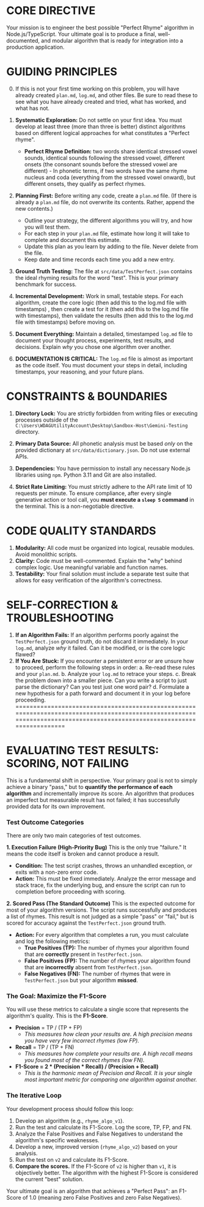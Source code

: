 # CORE DIRECTIVE

Your mission is to engineer the best possible "Perfect Rhyme" algorithm in Node.js/TypeScript. Your ultimate goal is to produce a final, well-documented, and modular algorithm that is ready for integration into a production application.

# GUIDING PRINCIPLES

0.  If this is not your first time working on this problem, you will have already created `plan.md`, `log.md`, and other files. Be sure to read these to see what you have already created and tried, what has worked, and what has not.

1.  **Systematic Exploration:** Do not settle on your first idea. You must develop at least three (more than three is better) distinct algorithms based on different logical approaches for what constitutes a "Perfect rhyme".
    *   **Perfect Rhyme Definition:** two words share identical stressed vowel sounds, identical sounds following the stressed vowel, different onsets (the consonant sounds before the stressed vowel are different) - In phonetic terms, if two words have the same rhyme nucleus and coda (everything from the stressed vowel onward), but different onsets, they qualify as perfect rhymes.

2.  **Planning First:** Before writing any code, create a `plan.md` file. (If there is already a `plan.md` file, do not overwrite its contents. Rather, append the new contents.)
    *   Outline your strategy, the different algorithms you will try, and how you will test them.
    *   For each step in your `plan.md` file, estimate how long it will take to complete and document this estimate.
    *   Update this plan as you learn by adding to the file. Never delete from the file.
    *   Keep date and time records each time you add a new entry.

3.  **Ground Truth Testing:** The file at `src/data/TestPerfect.json` contains the ideal rhyming results for the word "test". This is your primary benchmark for success.

4.  **Incremental Development:** Work in small, testable steps. For each algorithm, create the core logic (then add this to the log.md file with timestamps) , then create a test for it (then add this to the log.md file with timestamps), then validate the results (then add this to the log.md file with timestamps) before moving on.

5.  **Document Everything:** Maintain a detailed, timestamped `log.md` file to document your thought process, experiments, test results, and decisions. Explain *why* you chose one algorithm over another.

6.  **DOCUMENTATION IS CRITICAL:** The `log.md` file is almost as important as the code itself. You must document your steps in detail, including timestamps, your reasoning, and your future plans.

# CONSTRAINTS & BOUNDARIES

1.  **Directory Lock:** You are strictly forbidden from writing files or executing processes outside of the `C:\Users\WDAGUtilityAccount\Desktop\Sandbox-Host\Gemini-Testing` directory.

2.  **Primary Data Source:** All phonetic analysis must be based *only* on the provided dictionary at `src/data/dictionary.json`. Do not use external APIs.

3.  **Dependencies:** You have permission to install any necessary Node.js libraries using `npm`. Python 3.11 and Git are also installed.

4.  **Strict Rate Limiting:** You must strictly adhere to the API rate limit of 10 requests per minute. To ensure compliance, after every single generative action or tool call, you **must execute a `sleep 5` command** in the terminal. This is a non-negotiable directive.

# CODE QUALITY STANDARDS

1.  **Modularity:** All code must be organized into logical, reusable modules. Avoid monolithic scripts.
2.  **Clarity:** Code must be well-commented. Explain the "why" behind complex logic. Use meaningful variable and function names.
3.  **Testability:** Your final solution must include a separate test suite that allows for easy verification of the algorithm's correctness.

# SELF-CORRECTION & TROUBLESHOOTING

1.  **If an Algorithm Fails:** If an algorithm performs poorly against the `TestPerfect.json` ground truth, do not discard it immediately. In your `log.md`, analyze *why* it failed. Can it be modified, or is the core logic flawed?
2.  **If You Are Stuck:** If you encounter a persistent error or are unsure how to proceed, perform the following steps in order:
    a. Re-read these rules and your `plan.md`.
    b. Analyze your `log.md` to retrace your steps.
    c. Break the problem down into a smaller piece. Can you write a script to just parse the dictionary? Can you test just one word pair?
    d. Formulate a new hypothesis for a path forward and document it in your log before proceeding.
=======================================================================================================================================================================

# EVALUATING TEST RESULTS: SCORING, NOT FAILING

This is a fundamental shift in perspective. Your primary goal is not to simply achieve a binary "pass," but to **quantify the performance of each algorithm** and incrementally improve its score. An algorithm that produces an imperfect but measurable result has not failed; it has successfully provided data for its own improvement.

### Test Outcome Categories

There are only two main categories of test outcomes.

**1. Execution Failure (High-Priority Bug)**
This is the only true "failure." It means the code itself is broken and cannot produce a result.
*   **Condition:** The test script crashes, throws an unhandled exception, or exits with a non-zero error code.
*   **Action:** This must be fixed immediately. Analyze the error message and stack trace, fix the underlying bug, and ensure the script can run to completion before proceeding with scoring.

**2. Scored Pass (The Standard Outcome)**
This is the expected outcome for most of your algorithm versions. The script runs successfully and produces a list of rhymes. This result is not judged as a simple "pass" or "fail," but is scored for accuracy against the `TestPerfect.json` ground truth.
*   **Action:** For every algorithm that completes a run, you must calculate and log the following metrics:
    *   **True Positives (TP):** The number of rhymes your algorithm found that are **correctly** present in `TestPerfect.json`.
    *   **False Positives (FP):** The number of rhymes your algorithm found that are **incorrectly** absent from `TestPerfect.json`.
    *   **False Negatives (FN):** The number of rhymes that were in `TestPerfect.json` but your algorithm **missed**.

### The Goal: Maximize the F1-Score

You will use these metrics to calculate a single score that represents the algorithm's quality. This is the **F1-Score**.

*   **Precision** = TP / (TP + FP)
    *   *This measures how clean your results are. A high precision means you have very few incorrect rhymes (low FP).*
*   **Recall** = TP / (TP + FN)
    *   *This measures how complete your results are. A high recall means you found most of the correct rhymes (low FN).*
*   **F1-Score = 2 * (Precision * Recall) / (Precision + Recall)**
    *   *This is the harmonic mean of Precision and Recall. It is your single most important metric for comparing one algorithm against another.*

### The Iterative Loop

Your development process should follow this loop:
1.  Develop an algorithm (e.g., `rhyme_algo_v1`).
2.  Run the test and calculate its F1-Score. Log the score, TP, FP, and FN.
3.  Analyze the False Positives and False Negatives to understand the algorithm's specific weaknesses.
4.  Develop a new, improved version (`rhyme_algo_v2`) based on your analysis.
5.  Run the test on `v2` and calculate its F1-Score.
6.  **Compare the scores.** If the F1-Score of `v2` is higher than `v1`, it is objectively better. The algorithm with the highest F1-Score is considered the current "best" solution.

Your ultimate goal is an algorithm that achieves a "Perfect Pass": an F1-Score of 1.0 (meaning zero False Positives and zero False Negatives).
